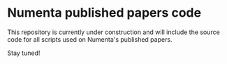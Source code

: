 # Numenta published papers code
This repository is currently under construction and will include the source code for all scripts used on Numenta's published papers.

Stay tuned!
